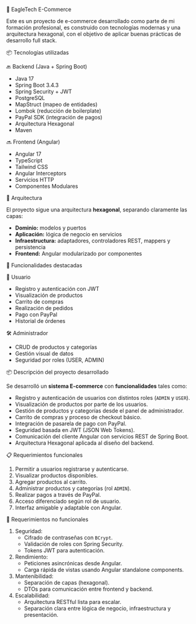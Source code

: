🦅 EagleTech E-Commerce

Este es un proyecto de e-commerce desarrollado como parte de mi formación profesional, es construido con tecnologías modernas y una arquitectura hexagonal, con el objetivo de aplicar buenas prácticas de desarrollo full stack.

📦 Tecnologías utilizadas

🔙 Backend (Java + Spring Boot)
- Java 17
- Spring Boot 3.4.3
- Spring Security + JWT
- PostgreSQL
- MapStruct (mapeo de entidades)
- Lombok (reducción de boilerplate)
- PayPal SDK (integración de pagos)
- Arquitectura Hexagonal
- Maven

🔜 Frontend (Angular)
- Angular 17
- TypeScript
- Tailwind CSS
- Angular Interceptors
- Servicios HTTP
- Componentes Modulares

🧠 Arquitectura

El proyecto sigue una arquitectura **hexagonal**, separando claramente las capas:

- **Dominio:** modelos y puertos
- **Aplicación:** lógica de negocio en servicios
- **Infraestructura:** adaptadores, controladores REST, mappers y persistencia
- **Frontend:** Angular modularizado por componentes

🔐 Funcionalidades destacadas

🛒 Usuario
- Registro y autenticación con JWT
- Visualización de productos
- Carrito de compras
- Realización de pedidos
- Pago con PayPal
- Historial de órdenes

🛠️ Administrador
- CRUD de productos y categorías
- Gestión visual de datos
- Seguridad por roles (USER, ADMIN)


📦 Descripción del proyecto desarrollado

 Se desarrolló un **sistema E-commerce**  con **funcionalidades** tales como:

- Registro y autenticación de usuarios con distintos roles (`ADMIN` y `USER`).
- Visualización de productos por parte de los usuarios.
- Gestión de productos y categorías desde el panel de administrador.
- Carrito de compras y proceso de checkout básico.
- Integración de pasarela de pago con PayPal.
- Seguridad basada en JWT (JSON Web Tokens).
- Comunicación del cliente Angular con servicios REST de Spring Boot.
- Arquitectura Hexagonal aplicada al diseño del backend.

📋 Requerimientos funcionales

1. Permitir a usuarios registrarse y autenticarse.
2. Visualizar productos disponibles.
3. Agregar productos al carrito.
4. Administrar productos y categorías (rol `ADMIN`).
5. Realizar pagos a través de PayPal.
6. Acceso diferenciado según rol de usuario.
7. Interfaz amigable y adaptable con Angular.

🚫 Requerimientos no funcionales

1. Seguridad:
    - Cifrado de contraseñas con `BCrypt`.
    - Validación de roles con Spring Security.
    - Tokens JWT para autenticación.
2. Rendimiento:
    - Peticiones asincrónicas desde Angular.
    - Carga rápida de vistas usando Angular standalone components.
3. Mantenibilidad:
    - Separación de capas (hexagonal).
    - DTOs para comunicación entre frontend y backend.
4. Escalabilidad:
    - Arquitectura RESTful lista para escalar.
    - Separación clara entre lógica de negocio, infraestructura y presentación.
